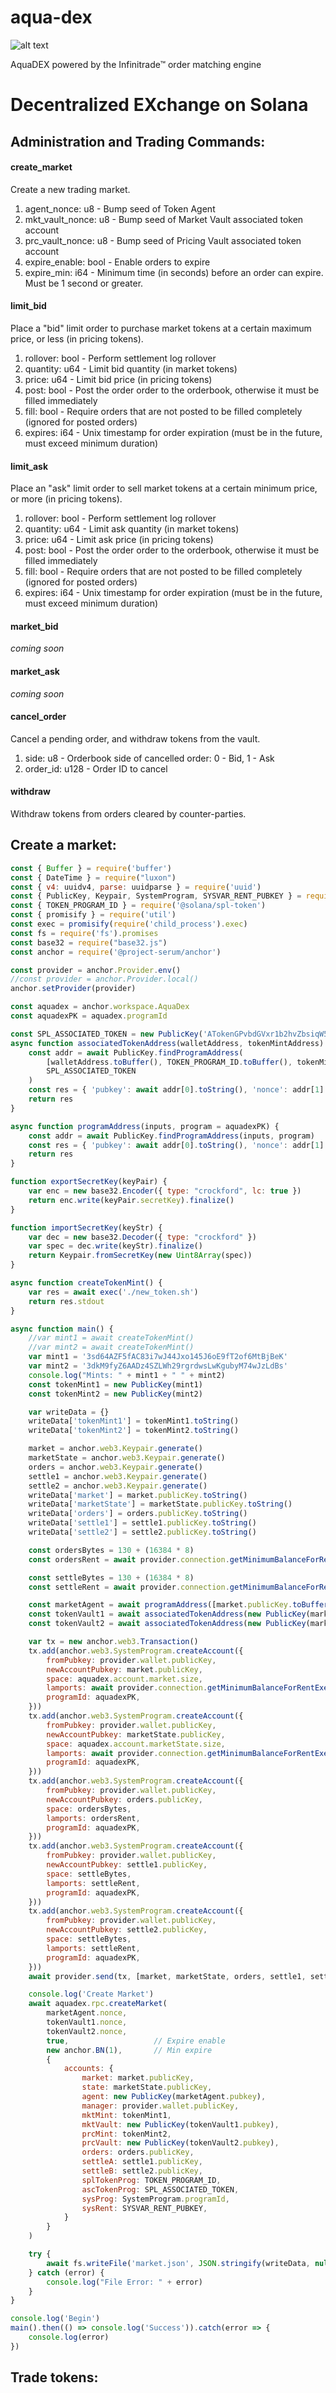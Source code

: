 # aqua-dex

![alt text](https://atellix.network/images/atellix/aqua_dex_logo.png)

AquaDEX powered by the Infinitrade™ order matching engine

# Decentralized EXchange on Solana

## Administration and Trading Commands:

#### create_market

Create a new trading market.

1. agent_nonce: u8 - Bump seed of Token Agent
2. mkt_vault_nonce: u8 - Bump seed of Market Vault associated token account
3. prc_vault_nonce: u8 - Bump seed of Pricing Vault associated token account
4. expire_enable: bool - Enable orders to expire
5. expire_min: i64 - Minimum time (in seconds) before an order can expire. Must be 1 second or greater.

#### limit_bid

Place a "bid" limit order to purchase market tokens at a certain maximum price, or less (in pricing tokens).

1. rollover: bool - Perform settlement log rollover
2. quantity: u64 - Limit bid quantity (in market tokens)
3. price: u64 - Limit bid price (in pricing tokens)
4. post: bool - Post the order order to the orderbook, otherwise it must be filled immediately
5. fill: bool - Require orders that are not posted to be filled completely (ignored for posted orders)
6. expires: i64 - Unix timestamp for order expiration (must be in the future, must exceed minimum duration)

#### limit_ask

Place an "ask" limit order to sell market tokens at a certain minimum price, or more (in pricing tokens).

1. rollover: bool - Perform settlement log rollover
2. quantity: u64 - Limit ask quantity (in market tokens)
3. price: u64 - Limit ask price (in pricing tokens)
4. post: bool - Post the order order to the orderbook, otherwise it must be filled immediately
5. fill: bool - Require orders that are not posted to be filled completely (ignored for posted orders)
6. expires: i64 - Unix timestamp for order expiration (must be in the future, must exceed minimum duration)

#### market_bid

*coming soon*

#### market_ask

*coming soon*

#### cancel_order

Cancel a pending order, and withdraw tokens from the vault.

1. side: u8 - Orderbook side of cancelled order: 0 - Bid, 1 - Ask
2. order_id: u128 - Order ID to cancel

#### withdraw

Withdraw tokens from orders cleared by counter-parties.

## Create a market:

```javascript
const { Buffer } = require('buffer')
const { DateTime } = require("luxon")
const { v4: uuidv4, parse: uuidparse } = require('uuid')
const { PublicKey, Keypair, SystemProgram, SYSVAR_RENT_PUBKEY } = require('@solana/web3.js')
const { TOKEN_PROGRAM_ID } = require('@solana/spl-token')
const { promisify } = require('util')
const exec = promisify(require('child_process').exec)
const fs = require('fs').promises
const base32 = require("base32.js")
const anchor = require('@project-serum/anchor')

const provider = anchor.Provider.env()
//const provider = anchor.Provider.local()
anchor.setProvider(provider)

const aquadex = anchor.workspace.AquaDex
const aquadexPK = aquadex.programId

const SPL_ASSOCIATED_TOKEN = new PublicKey('ATokenGPvbdGVxr1b2hvZbsiqW5xWH25efTNsLJA8knL')
async function associatedTokenAddress(walletAddress, tokenMintAddress) {
    const addr = await PublicKey.findProgramAddress(
        [walletAddress.toBuffer(), TOKEN_PROGRAM_ID.toBuffer(), tokenMintAddress.toBuffer()],
        SPL_ASSOCIATED_TOKEN
    )
    const res = { 'pubkey': await addr[0].toString(), 'nonce': addr[1] }
    return res
}

async function programAddress(inputs, program = aquadexPK) {
    const addr = await PublicKey.findProgramAddress(inputs, program)
    const res = { 'pubkey': await addr[0].toString(), 'nonce': addr[1] }
    return res
}

function exportSecretKey(keyPair) {
    var enc = new base32.Encoder({ type: "crockford", lc: true })
    return enc.write(keyPair.secretKey).finalize()
}

function importSecretKey(keyStr) {
    var dec = new base32.Decoder({ type: "crockford" })
    var spec = dec.write(keyStr).finalize()
    return Keypair.fromSecretKey(new Uint8Array(spec))
}

async function createTokenMint() {
    var res = await exec('./new_token.sh')
    return res.stdout
}

async function main() {
    //var mint1 = await createTokenMint()
    //var mint2 = await createTokenMint()
    var mint1 = '3sd64AZF5fAC83i7wJ44Jxo145J6oE9fT2of6MtBjBeK'
    var mint2 = '3dkM9fyZ6AADz4SZLWh29rgrdwsLwKgubyM74wJzLdBs'
    console.log("Mints: " + mint1 + " " + mint2)
    const tokenMint1 = new PublicKey(mint1)
    const tokenMint2 = new PublicKey(mint2)

    var writeData = {}
    writeData['tokenMint1'] = tokenMint1.toString()
    writeData['tokenMint2'] = tokenMint2.toString()

    market = anchor.web3.Keypair.generate()
    marketState = anchor.web3.Keypair.generate()
    orders = anchor.web3.Keypair.generate()
    settle1 = anchor.web3.Keypair.generate()
    settle2 = anchor.web3.Keypair.generate()
    writeData['market'] = market.publicKey.toString()
    writeData['marketState'] = marketState.publicKey.toString()
    writeData['orders'] = orders.publicKey.toString()
    writeData['settle1'] = settle1.publicKey.toString()
    writeData['settle2'] = settle2.publicKey.toString()

    const ordersBytes = 130 + (16384 * 8)
    const ordersRent = await provider.connection.getMinimumBalanceForRentExemption(ordersBytes)

    const settleBytes = 130 + (16384 * 8)
    const settleRent = await provider.connection.getMinimumBalanceForRentExemption(settleBytes)

    const marketAgent = await programAddress([market.publicKey.toBuffer()])
    const tokenVault1 = await associatedTokenAddress(new PublicKey(marketAgent.pubkey), tokenMint1)
    const tokenVault2 = await associatedTokenAddress(new PublicKey(marketAgent.pubkey), tokenMint2)

    var tx = new anchor.web3.Transaction()
    tx.add(anchor.web3.SystemProgram.createAccount({
        fromPubkey: provider.wallet.publicKey,
        newAccountPubkey: market.publicKey,
        space: aquadex.account.market.size,
        lamports: await provider.connection.getMinimumBalanceForRentExemption(aquadex.account.market.size),
        programId: aquadexPK,
    }))
    tx.add(anchor.web3.SystemProgram.createAccount({
        fromPubkey: provider.wallet.publicKey,
        newAccountPubkey: marketState.publicKey,
        space: aquadex.account.marketState.size,
        lamports: await provider.connection.getMinimumBalanceForRentExemption(aquadex.account.marketState.size),
        programId: aquadexPK,
    }))
    tx.add(anchor.web3.SystemProgram.createAccount({
        fromPubkey: provider.wallet.publicKey,
        newAccountPubkey: orders.publicKey,
        space: ordersBytes,
        lamports: ordersRent,
        programId: aquadexPK,
    }))
    tx.add(anchor.web3.SystemProgram.createAccount({
        fromPubkey: provider.wallet.publicKey,
        newAccountPubkey: settle1.publicKey,
        space: settleBytes,
        lamports: settleRent,
        programId: aquadexPK,
    }))
    tx.add(anchor.web3.SystemProgram.createAccount({
        fromPubkey: provider.wallet.publicKey,
        newAccountPubkey: settle2.publicKey,
        space: settleBytes,
        lamports: settleRent,
        programId: aquadexPK,
    }))
    await provider.send(tx, [market, marketState, orders, settle1, settle2])

    console.log('Create Market')
    await aquadex.rpc.createMarket(
        marketAgent.nonce,
        tokenVault1.nonce,
        tokenVault2.nonce,
        true,                   // Expire enable
        new anchor.BN(1),       // Min expire
        {
            accounts: {
                market: market.publicKey,
                state: marketState.publicKey,
                agent: new PublicKey(marketAgent.pubkey),
                manager: provider.wallet.publicKey,
                mktMint: tokenMint1,
                mktVault: new PublicKey(tokenVault1.pubkey),
                prcMint: tokenMint2,
                prcVault: new PublicKey(tokenVault2.pubkey),
                orders: orders.publicKey,
                settleA: settle1.publicKey,
                settleB: settle2.publicKey,
                splTokenProg: TOKEN_PROGRAM_ID,
                ascTokenProg: SPL_ASSOCIATED_TOKEN,
                sysProg: SystemProgram.programId,
                sysRent: SYSVAR_RENT_PUBKEY,
            }
        }
    )

    try {
        await fs.writeFile('market.json', JSON.stringify(writeData, null, 4))
    } catch (error) {
        console.log("File Error: " + error)
    }
}

console.log('Begin')
main().then(() => console.log('Success')).catch(error => {
    console.log(error)
})
```

## Trade tokens:
